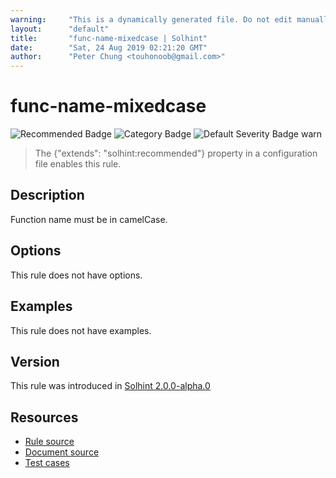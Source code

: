 ```yaml
---
warning:     "This is a dynamically generated file. Do not edit manually."
layout:      "default"
title:       "func-name-mixedcase | Solhint"
date:        "Sat, 24 Aug 2019 02:21:20 GMT"
author:      "Peter Chung <touhonoob@gmail.com>"
---
```


# func-name-mixedcase
![Recommended Badge](https://img.shields.io/badge/-Recommended-brightgreen)
![Category Badge](https://img.shields.io/badge/-Style%20Guide%20Rules-informational)
![Default Severity Badge warn](https://img.shields.io/badge/Default%20Severity-warn-yellow)
> The {"extends": "solhint:recommended"} property in a configuration file enables this rule.


## Description
Function name must be in camelCase.

## Options
This rule does not have options.

## Examples
This rule does not have examples.

## Version
This rule was introduced in [Solhint 2.0.0-alpha.0](https://github.com/protofire/solhint/tree/v2.0.0-alpha.0)

## Resources
- [Rule source](https://github.com/protofire/solhint/tree/master/lib/rules/naming/func-name-mixedcase.js)
- [Document source](https://github.com/protofire/solhint/tree/master/docs/rules/naming/func-name-mixedcase.md)
- [Test cases](https://github.com/protofire/solhint/tree/master/test/rules/naming/func-name-mixedcase.js)
